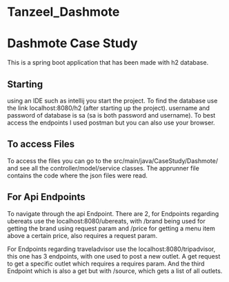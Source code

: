 # Tanzeel_Dashmote

# Dashmote Case Study

This is a spring boot application that has been made with h2 database.


## Starting
using an IDE such as intellij you start the project. 
To find the database use the link localhost:8080/h2 (after starting up the project). username and password of database is sa (sa is both password and username). To best access the endpoints I used postman but you can also use your browser. 

## To access Files
To access the files you can go to the src/main/java/CaseStudy/Dashmote/ and see all the controller/model/service classes. The apprunner file contains the code where the json files were read. 

## For Api Endpoints
To navigate through the api Endpoint. There are 2, for Endpoints regarding ubereats use the localhost:8080/ubereats, with /brand being used for getting the brand using request param and /price for getting a menu item above a certain price, also requires a request param.

For Endpoints regarding traveladvisor use the localhost:8080/tripadvisor, this one has 3 endpoints, with one used to post  a new outlet. A get request to get a specific outlet which requires a requires param. And the third Endpoint which is also a get but with /source, which gets a list of all outlets. 
